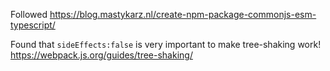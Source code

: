 Followed https://blog.mastykarz.nl/create-npm-package-commonjs-esm-typescript/

Found that `sideEffects:false` is very important to make tree-shaking work! https://webpack.js.org/guides/tree-shaking/
